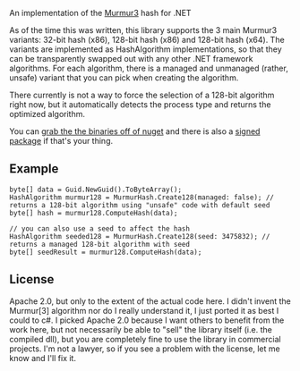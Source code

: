 An implementation of the [Murmur3](https://github.com/aappleby/smhasher/wiki/MurmurHash3) hash for .NET

As of the time this was written, this library supports the 3 main Murmur3 variants: 32-bit hash (x86), 128-bit hash (x86) and 128-bit hash (x64).
The variants are implemented as HashAlgorithm implementations, so that they can be transparently swapped out with any other .NET framework algorithms.
For each algorithm, there is a managed and unmanaged (rather, unsafe) variant that you can pick when creating the algorithm. 

There currently is not a way to force the selection of a 128-bit algorithm right now, but it automatically detects the process type and returns the optimized algorithm.

You can [grab the the binaries off of nuget](https://www.nuget.org/packages/murmurhash/) and there is also a [signed package](https://www.nuget.org/packages/murmurhash-signed/) if that's your thing.

## Example

    byte[] data = Guid.NewGuid().ToByteArray();
    HashAlgorithm murmur128 = MurmurHash.Create128(managed: false); // returns a 128-bit algorithm using "unsafe" code with default seed
    byte[] hash = murmur128.ComputeHash(data);

    // you can also use a seed to affect the hash
    HashAlgorithm seeded128 = MurmurHash.Create128(seed: 3475832); // returns a managed 128-bit algorithm with seed
    byte[] seedResult = murmur128.ComputeHash(data);

## License

Apache 2.0, but only to the extent of the actual code here. I didn't invent the Murmur[3] algorithm nor do I really understand it, I just ported it as best I could to c#. I picked Apache 2.0 because I want others to benefit from the work here, but not necessarily be able to "sell" the library itself (i.e. the compiled dll), but you are completely fine to use the library in commercial projects. I'm not a lawyer, so if you see a problem with the license, let me know and I'll fix it.
